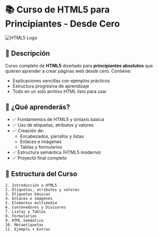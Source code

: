 # 📚 Curso de HTML5 para Principiantes - Desde Cero

![HTML5 Logo](https://upload.wikimedia.org/wikipedia/commons/6/61/HTML5_logo_and_wordmark.svg)

## 🚀 Descripción
Curso completo de **HTML5** diseñado para **principiantes absolutos** que quieren aprender a crear páginas web desde cero. Contiene:
- Explicaciones sencillas con ejemplos prácticos
- Estructura progresiva de aprendizaje
- Todo en un solo archivo HTML listo para usar

## 🎯 ¿Qué aprenderás?
- ✅ Fundamentos de HTML5 y sintaxis básica
- ✅ Uso de etiquetas, atributos y valores
- ✅ Creación de:
  - Encabezados, párrafos y listas
  - Enlaces e imágenes
  - Tablas y formularios
- ✅ Estructura semántica (HTML5 moderno)
- ✅ Proyecto final completo

## 📂 Estructura del Curso
```plaintext
1. Introducción a HTML5
2. Etiquetas, atributos y valores
3. Etiquetas básicas
4. Enlaces e imágenes
5. Elementos multimedia
6. Contenedores y Divisores
7. Listas y Tablas
8. Formularios
9. HTML Semántico
10. Metaetiquetas
11. Ejemplo + Extras